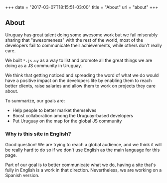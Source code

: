 +++
date = "2017-03-07T18:15:51-03:00"
title = "About"
url = "about"
+++

## About

Uruguay has great talent doing some awesome work but we fail miserably sharing that "awesomeness" with the rest of the world, most of the developers fail to communicate their achievements, while others don't really care.

We built `*.js.uy` as a way to list and promote all the great things we are doing as a JS community in Uruguay.

We think that getting noticed and spreading the word of what we do would have a positive impact on the developers life by enabling them to reach better clients, raise salaries and allow them to work on projects they care about.

To summarize, our goals are:

* Help people to better market themselves
* Boost collaboration among the Uruguay-based developers
* Put Uruguay on the map for the global JS community

### Why is this site in English?

Good question! We are trying to reach a global audience, and we think it will be really hard to do so if we don't use English as the main language for this page.

Part of our goal is to better communicate what we do, having a site that's fully in English is a work in that direction. Nevertheless, we are working on a Spanish version.
